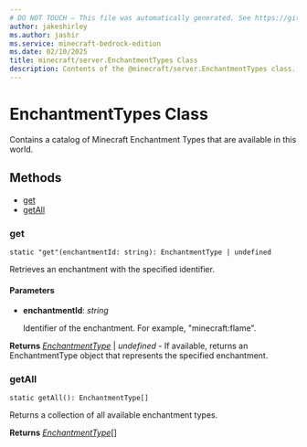 ```yaml
---
# DO NOT TOUCH — This file was automatically generated. See https://github.com/mojang/minecraftapidocsgenerator to modify descriptions, examples, etc.
author: jakeshirley
ms.author: jashir
ms.service: minecraft-bedrock-edition
ms.date: 02/10/2025
title: minecraft/server.EnchantmentTypes Class
description: Contents of the @minecraft/server.EnchantmentTypes class.
---
```

# EnchantmentTypes Class

Contains a catalog of Minecraft Enchantment Types that are available in this world.

## Methods
- [get](#get)
- [getAll](#getall)

### **get**
`
static "get"(enchantmentId: string): EnchantmentType | undefined
`

Retrieves an enchantment with the specified identifier.

#### **Parameters**
- **enchantmentId**: *string*
  
  Identifier of the enchantment.  For example, "minecraft:flame".

**Returns** [*EnchantmentType*](EnchantmentType.md) | *undefined* - If available, returns an EnchantmentType object that represents the specified enchantment.

### **getAll**
`
static getAll(): EnchantmentType[]
`

Returns a collection of all available enchantment types.

**Returns** [*EnchantmentType*](EnchantmentType.md)[]
